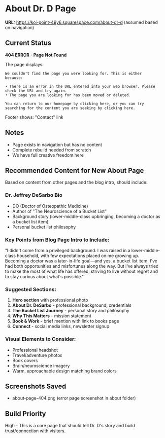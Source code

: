 # About Dr. D Page

**URL:** https://koi-point-49y6.squarespace.com/about-dr-d (assumed based on navigation)

## Current Status

**404 ERROR - Page Not Found**

The page displays:
```
We couldn't find the page you were looking for. This is either because:

• There is an error in the URL entered into your web browser. Please check the URL and try again.
• The page you are looking for has been moved or deleted.

You can return to our homepage by clicking here, or you can try searching for the content you are seeking by clicking here.
```

Footer shows: "Contact" link

## Notes

- Page exists in navigation but has no content
- Complete rebuild needed from scratch
- We have full creative freedom here

## Recommended Content for New About Page

Based on content from other pages and the blog intro, should include:

### Dr. Jeffrey DeSarbo Bio
- DO (Doctor of Osteopathic Medicine)
- Author of "The Neuroscience of a Bucket List"
- Background story (lower-middle-class upbringing, becoming a doctor as a bucket list item)
- Personal bucket list philosophy

### Key Points from Blog Page Intro to Include:
"I didn't come from a privileged background. I was raised in a lower-middle-class household, with few expectations placed on me growing up. Becoming a doctor was a later-in-life goal—and yes, a bucket list item. I've had both opportunities and misfortunes along the way. But I've always tried to make the most of what life has offered, striving to live without regret and to stay curious about what's possible."

### Suggested Sections:
1. **Hero section** with professional photo
2. **About Dr. DeSarbo** - professional background, credentials
3. **The Bucket List Journey** - personal story and philosophy
4. **Why This Matters** - mission statement
5. **Book & Work** - brief mention with link to books page
6. **Connect** - social media links, newsletter signup

### Visual Elements to Consider:
- Professional headshot
- Travel/adventure photos
- Book covers
- Brain/neuroscience imagery
- Warm, approachable design matching brand colors

## Screenshots Saved
- about-page-404.png (error page screenshot in about folder)

## Build Priority
High - This is a core page that should tell Dr. D's story and build trust/connection with visitors.
